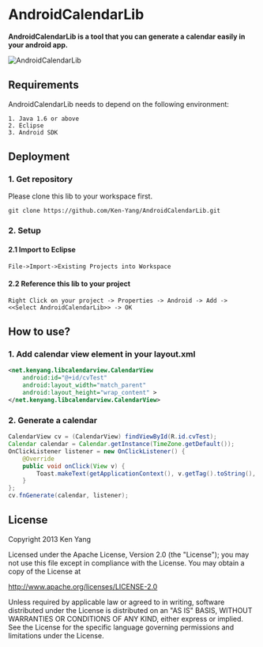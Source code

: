 # AndroidCalendarLib

**AndroidCalendarLib is a tool that you can generate a calendar easily in your android app.**



![AndroidCalendarLib](https://raw.github.com/Ken-Yang/AndroidCalendarLib/master/screenshot.png "AndroidCalendarLib")


## Requirements
AndroidCalendarLib needs to depend on the following environment:
    
    1. Java 1.6 or above
    2. Eclipse
    3. Android SDK

## Deployment

### 1. Get repository
Please clone this lib to your workspace first.

    git clone https://github.com/Ken-Yang/AndroidCalendarLib.git
    
### 2. Setup
#### 2.1 Import to Eclipse
    
    File->Import->Existing Projects into Workspace
    
#### 2.2 Reference this lib to your project
    
    Right Click on your project -> Properties -> Android -> Add -> <<Select AndroidCalendarLib>> -> OK


## How to use?

### 1. Add calendar view element in your layout.xml
```XML
<net.kenyang.libcalendarview.CalendarView
    android:id="@+id/cvTest"
    android:layout_width="match_parent"
    android:layout_height="wrap_content" >
</net.kenyang.libcalendarview.CalendarView>
```

### 2. Generate a calendar
```Java
CalendarView cv = (CalendarView) findViewById(R.id.cvTest);
Calendar calendar = Calendar.getInstance(TimeZone.getDefault());
OnClickListener listener = new OnClickListener() {
    @Override
    public void onClick(View v) {
        Toast.makeText(getApplicationContext(), v.getTag().toString(), Toast.LENGTH_SHORT).show();
    }
};
cv.fnGenerate(calendar, listener);
```

## License
Copyright 2013 Ken Yang
 
Licensed under the Apache License, Version 2.0 (the "License");
you may not use this file except in compliance with the License.
You may obtain a copy of the License at

  http://www.apache.org/licenses/LICENSE-2.0
    
Unless required by applicable law or agreed to in writing, software
distributed under the License is distributed on an "AS IS" BASIS,
WITHOUT WARRANTIES OR CONDITIONS OF ANY KIND, either express or implied.
See the License for the specific language governing permissions and
limitations under the License.



